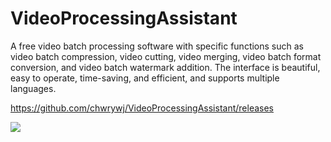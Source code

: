 # VideoProcessingAssistant
A free video batch processing software with specific functions such as video batch compression, video cutting, video merging, video batch format conversion, and video batch watermark addition. The interface is beautiful, easy to operate, time-saving, and efficient, and supports multiple languages.

https://github.com/chwrywj/VideoProcessingAssistant/releases

![](https://github.com/chwrywj/VideoProcessingAssistant/blob/main/screenshot1.jpg)
